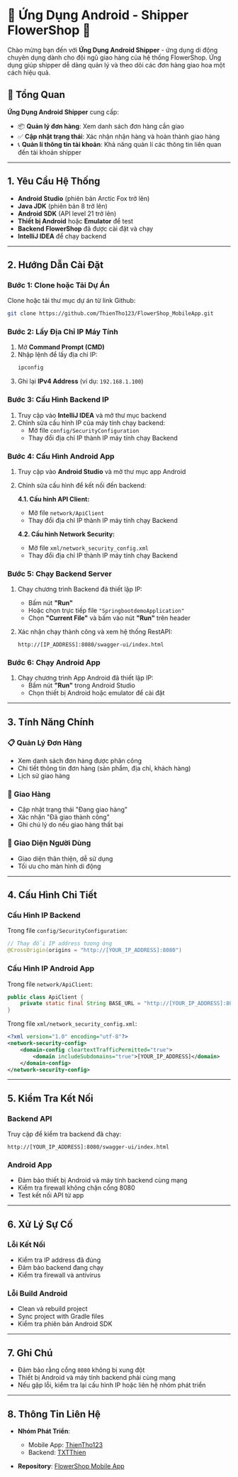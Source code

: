 # 📱 Ứng Dụng Android - Shipper FlowerShop 🚚

Chào mừng bạn đến với **Ứng Dụng Android Shipper** - ứng dụng di động chuyên dụng dành cho đội ngũ giao hàng của hệ thống FlowerShop. Ứng dụng giúp shipper dễ dàng quản lý và theo dõi các đơn hàng giao hoa một cách hiệu quả.

## 🎯 Tổng Quan

**Ứng Dụng Android Shipper** cung cấp:
- 📦 **Quản lý đơn hàng**: Xem danh sách đơn hàng cần giao
- ✅ **Cập nhật trạng thái**: Xác nhận nhận hàng và hoàn thành giao hàng
- 📞 **Quản lí thông tin tài khoản**: Khả năng quản lí các thông tin liên quan đến tài khoản shipper

---

## 1. Yêu Cầu Hệ Thống

- **Android Studio** (phiên bản Arctic Fox trở lên)
- **Java JDK** (phiên bản 8 trở lên)
- **Android SDK** (API level 21 trở lên)
- **Thiết bị Android** hoặc **Emulator** để test
- **Backend FlowerShop** đã được cài đặt và chạy
- **IntelliJ IDEA** để chạy backend

---

## 2. Hướng Dẫn Cài Đặt

### Bước 1: Clone hoặc Tải Dự Án
Clone hoặc tải thư mục dự án từ link Github:
```bash
git clone https://github.com/ThienTho123/FlowerShop_MobileApp.git
```

### Bước 2: Lấy Địa Chỉ IP Máy Tính
1. Mở **Command Prompt (CMD)**
2. Nhập lệnh để lấy địa chỉ IP:
   ```cmd
   ipconfig
   ```
3. Ghi lại **IPv4 Address** (ví dụ: `192.168.1.100`)

### Bước 3: Cấu Hình Backend IP
1. Truy cập vào **IntelliJ IDEA** và mở thư mục backend
2. Chỉnh sửa cấu hình IP của máy tính chạy backend:
   - Mở file `config/SecurityConfiguration`
   - Thay đổi địa chỉ IP thành IP máy tính chạy Backend

### Bước 4: Cấu Hình Android App
1. Truy cập vào **Android Studio** và mở thư mục app Android
2. Chỉnh sửa cấu hình để kết nối đến backend:

   **4.1. Cấu hình API Client:**
   - Mở file `network/ApiClient`
   - Thay đổi địa chỉ IP thành IP máy tính chạy Backend

   **4.2. Cấu hình Network Security:**
   - Mở file `xml/network_security_config.xml`
   - Thay đổi địa chỉ IP thành IP máy tính chạy Backend

### Bước 5: Chạy Backend Server
1. Chạy chương trình Backend đã thiết lập IP:
   - Bấm nút **"Run"** 
   - Hoặc chọn trực tiếp file `"SpringbootdemoApplication"`
   - Chọn **"Current File"** và bấm vào nút **"Run"** trên header

2. Xác nhận chạy thành công và xem hệ thống RestAPI:
   ```
   http://[IP_ADDRESS]:8080/swagger-ui/index.html
   ```

### Bước 6: Chạy Android App
1. Chạy chương trình App Android đã thiết lập IP:
   - Bấm nút **"Run"** trong Android Studio
   - Chọn thiết bị Android hoặc emulator để cài đặt

---

## 3. Tính Năng Chính

### 📋 Quản Lý Đơn Hàng
- Xem danh sách đơn hàng được phân công
- Chi tiết thông tin đơn hàng (sản phẩm, địa chỉ, khách hàng)
- Lịch sử giao hàng

### 🚚 Giao Hàng
- Cập nhật trạng thái "Đang giao hàng"
- Xác nhận "Đã giao thành công"
- Ghi chú lý do nếu giao hàng thất bại

### 📱 Giao Diện Người Dùng
- Giao diện thân thiện, dễ sử dụng
- Tối ưu cho màn hình di động

---

## 4. Cấu Hình Chi Tiết

### Cấu Hình IP Backend
Trong file `config/SecurityConfiguration`:
```java
// Thay đổi IP address tương ứng
@CrossOrigin(origins = "http://[YOUR_IP_ADDRESS]:8080")
```

### Cấu Hình IP Android App
Trong file `network/ApiClient`:
```java
public class ApiClient {
    private static final String BASE_URL = "http://[YOUR_IP_ADDRESS]:8080/api/";
}
```

Trong file `xml/network_security_config.xml`:
```xml
<?xml version="1.0" encoding="utf-8"?>
<network-security-config>
    <domain-config cleartextTrafficPermitted="true">
        <domain includeSubdomains="true">[YOUR_IP_ADDRESS]</domain>
    </domain-config>
</network-security-config>
```

---

## 5. Kiểm Tra Kết Nối

### Backend API
Truy cập để kiểm tra backend đã chạy:
```
http://[YOUR_IP_ADDRESS]:8080/swagger-ui/index.html
```

### Android App
- Đảm bảo thiết bị Android và máy tính backend cùng mạng
- Kiểm tra firewall không chặn cổng 8080
- Test kết nối API từ app

---

## 6. Xử Lý Sự Cố

### Lỗi Kết Nối
- Kiểm tra IP address đã đúng
- Đảm bảo backend đang chạy
- Kiểm tra firewall và antivirus

### Lỗi Build Android
- Clean và rebuild project
- Sync project with Gradle files
- Kiểm tra phiên bản Android SDK

---

## 7. Ghi Chú

- Đảm bảo rằng cổng `8080` không bị xung đột
- Thiết bị Android và máy tính backend phải cùng mạng
- Nếu gặp lỗi, kiểm tra lại cấu hình IP hoặc liên hệ nhóm phát triển

---

## 8. Thông Tin Liên Hệ

- **Nhóm Phát Triển**:
  - Mobile App: [ThienTho123](https://github.com/ThienTho123)
  - Backend: [TXTThien](https://github.com/TXTThien)

- **Repository**: [FlowerShop Mobile App](https://github.com/ThienTho123/FlowerShop_MobileApp.git)
